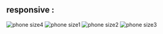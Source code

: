 responsive : 
------------------------------------------------------------------

![phone size4](https://github.com/terrielama/first_site_pv_OliS/assets/60408333/d29260e3-86a6-4fb4-b8d8-6bf5a74a37fb)
![phone size1](https://github.com/terrielama/first_site_pv_OliS/assets/60408333/7e8f2f74-22f3-42af-864c-d43f68dbfdff)
![phone size2](https://github.com/terrielama/first_site_pv_OliS/assets/60408333/47377b44-4f15-4503-be24-34f78d6e09f5)
![phone size3](https://github.com/terrielama/first_site_pv_OliS/assets/60408333/7965fc02-8147-4ecb-910e-18adae1e48e6)



